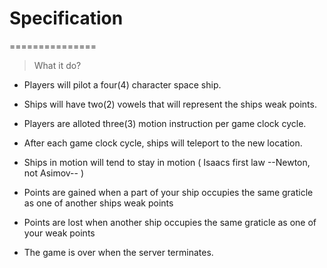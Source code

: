 # Specification
===============
> What it do?

 - Players will pilot a four(4) character space ship.
 - Ships will have two(2) vowels that will represent the ships weak points.
 - Players are alloted three(3) motion instruction per game clock cycle.
 - After each game clock cycle, ships will teleport to the new location.
 - Ships in motion will tend to stay in motion ( Isaacs first law --Newton, not Asimov-- )

 - Points are gained when a part of your ship occupies the same graticle as one of another ships weak points
 - Points are lost when another ship occupies the same graticle as one of your weak points
 - The game is over when the server terminates.
